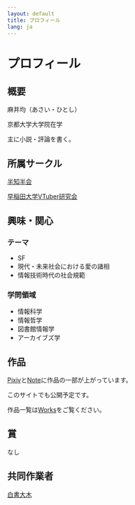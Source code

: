 ```yaml
---
layout: default
title: プロフィール
lang: ja
---
```


# プロフィール

## 概要

麻井均（あさい・ひとし）

京都大学大学院在学

主に小説・評論を書く。

## 所属サークル

[半知半会](https://half-create.org)

[早稲田大学VTuber研究会](https://waseda.vken.org)

## 興味・関心

### テーマ
- SF
- 現代・未来社会における愛の諸相
- 情報技術時代の社会規範

### 学問領域
- 情報科学
- 情報哲学
- 図書館情報学
- アーカイブズ学

## 作品

[Pixiv](https://www.pixiv.net/users/70042496)と[Note](https://note.com/asainingen)に作品の一部が上がっています。

このサイトでも公開予定です。

作品一覧は[Works](./works)をご覧ください。

## 賞

なし

## 共同作業者

[白書大木](https://oki.half-create.org)
